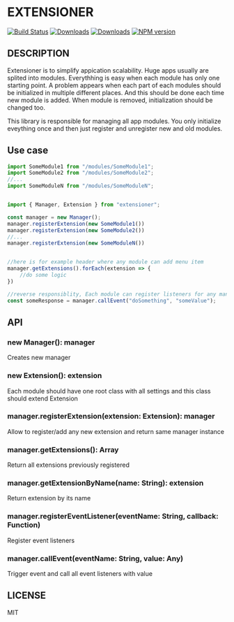 # EXTENSIONER
[![Build Status](https://travis-ci.org/uhlryk/extensioner.svg)](https://travis-ci.org/uhlryk/extensioner)
[![Downloads](https://img.shields.io/npm/dt/extensioner.svg)](https://www.npmjs.com/package/extensioner)
[![Downloads](https://img.shields.io/npm/dm/extensioner.svg)](https://www.npmjs.com/package/extensioner)
[![NPM version](https://img.shields.io/npm/v/extensioner.svg)](https://www.npmjs.com/package/extensioner)

## DESCRIPTION

Extensioner is to simplify appication scalability. Huge apps usually are splited into modules. Everythhing is easy when each module has only one starting point.
A problem appears when each part of each modules should be initialized in multiple different places. And this should be done each time new module is added. When module is removed, initialization should be changed too.

This library is responsible for managing all app modules. You only initialize eveything once and then just register and unregister new and old modules.

## Use case

```javascript
import SomeModule1 from "/modules/SomeModule1";
import SomeModule2 from "/modules/SomeModule2";
//...
import SomeModuleN from "/modules/SomeModuleN";


import { Manager, Extension } from "extensioner";

const manager = new Manager();
manager.registerExtension(new SomeModule1())
manager.registerExtension(new SomeModule2())
//...
manager.registerExtension(new SomeModuleN())


//here is for example header where any module can add menu item
manager.getExtensions().forEach(extension => {
    //do some logic
})

//reverse responsiblity, Each module can register listeners for any manager event and prepare response
const someResponse = manager.callEvent("doSomething", "someValue");


```
## API

### new Manager(): manager
Creates new manager

### new Extension(): extension
Each module should have one root class with all settings and this class should extend Extension

### manager.registerExtension(extension: Extension): manager
Allow to register/add any new extension and return same manager instance

### manager.getExtensions(): Array<extension>
Return all extensions previously registered

### manager.getExtensionByName(name: String): extension
Return extension by its name

### manager.registerEventListener(eventName: String, callback: Function)
Register event listeners

### manager.callEvent(eventName: String, value: Any)
Trigger event and call all event listeners with value


## LICENSE

MIT



